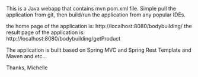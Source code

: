 This is a Java webapp that contains mvn pom.xml file. Simple pull the application from git,
then build/run the application from any popular IDEs.

the home page of the application is: http://localhost:8080/bodybuilding/
the result page of the application is: http://localhost:8080/bodybuilding/getProduct

The application is built based on Spring MVC and Spring Rest Template and Maven and etc...

Thanks, Michelle